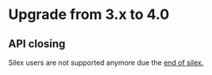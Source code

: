 # Upgrade from 3.x to 4.0

## API closing
Silex users are not supported anymore due the [end of silex.](http://symfony.com/blog/the-end-of-silex)
